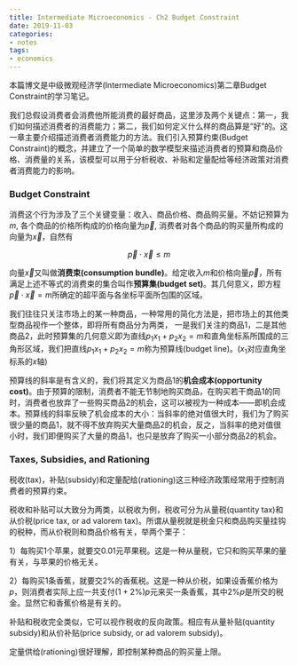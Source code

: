 ```yaml
---
title: Intermediate Microeconomics - Ch2 Budget Constraint
date: 2019-11-03
categories:
- notes
tags: 
- economics
---
```


本篇博文是中级微观经济学(Intermediate Microeconomics)第二章Budget Constraint的学习笔记。

我们总假设消费者会消费他所能消费的最好商品，这里涉及两个关键点：第一，我们如何描述消费者的消费能力；第二，我们如何定义什么样的商品算是“好”的。这一章主要介绍描述消费者消费能力的方法。我们引入预算约束(Budget Constraint)的概念，并建立了一个简单的数学模型来描述消费者的预算和商品价格、消费量的关系，该模型可以用于分析税收、补贴和定量配给等经济政策对消费者消费能力的影响。

### Budget Constraint

消费这个行为涉及了三个关键变量：收入、商品价格、商品购买量。不妨记预算为$m$, 各个商品的价格所构成的价格向量为$\vec{p}$, 消费者对各个商品的购买量所构成的向量为$\vec{x}$，自然有

$$
    \vec{p} \cdot \vec{x} \leq m
$$

向量$\vec{x}$又叫做**消费束(consumption bundle)**。给定收入$m$和价格向量$\vec{p}$，所有满足上述不等式的消费束的集合叫作**预算集(budget set)**。其几何意义，即方程$\vec{p} \cdot \vec{x} = m$所确定的超平面与各坐标平面所包围的区域。

我们往往只关注市场上的某一种商品，一种常用的简化方法是，把市场上的其他类型商品视作一个整体，即将所有商品分为两类，
一是我们关注的商品1，二是其他商品2，此时预算集的几何意义即为直线$p_1x_1 + p_2x_2 = m$和直角坐标系所围成的三角形区域，我们把直线$p_1x_1 + p_2x_2 = m$称为预算线(budget line)。($x_1$对应直角坐标系的$x$轴)

预算线的斜率是有含义的，我们将其定义为商品1的**机会成本(opportunity cost)**。由于预算的限制，消费者不能无节制地购买商品，在购买若干商品1的同时，消费者也放弃了一些购买商品2的机会，这可以被视为一种成本——即机会成本。预算线的斜率反映了机会成本的大小：当斜率的绝对值很大时，我们为了购买很少量的商品1，就不得不放弃购买大量商品2的机会，反之，当斜率的绝对值很小时，我们即便购买了大量的商品1，也只是放弃了购买一小部分商品2的机会。

### Taxes, Subsidies, and Rationing

税收(tax)，补贴(subsidy)和定量配给(rationing)这三种经济政策经常用于控制消费者的预算约束。

税收和补贴可以大致分为两类，以税收为例，税收可分为从量税(quantity tax)和从价税(price tax, or ad valorem tax)。所谓从量税就是税金只和商品购买量挂钩的税种，而从价税则和商品价格有关，举两个栗子：

1）每购买1个苹果，就要交0.01元苹果税。这是一种从量税，它只和购买苹果的量有关，与苹果的价格无关。

2）每购买1条香蕉，就要交2%的香蕉税。这是一种从价税，如果设香蕉价格为$p$，则消费者实际上应一共支付$(1+2\%)p$元来买一条香蕉，其中2%$p$是所交的税金。显然它和香蕉价格是有关的。

补贴和税收完全类似，它可以视作税收的反向政策。相应有从量补贴(quantity subsidy)和从价补贴(price subsidy, or ad valorem subsidy)。

定量供给(rationing)很好理解，即控制某种商品的购买量上限。
